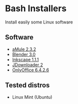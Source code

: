 # Bash Installers
Install easily some Linux software

## Software
* [aMule 2.3.2](amule)
* [Blender 3.0](blender)
* [Inkscape 1.1.1](inkscape)
* [JDownloader 2](jdownloader)
* [OnlyOffice 6.4.2.6](onlyoffice)

## Tested distros
* Linux Mint (Ubuntu)
